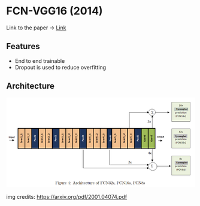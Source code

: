 # FCN-VGG16 (2014)

Link to the paper -> [Link](https://arxiv.org/pdf/1605.06211.pdf) 

## Features

- End to end trainable
- Dropout is used to reduce overfitting

## Architecture

![Alt text](image.png)

img credits: https://arxiv.org/pdf/2001.04074.pdf